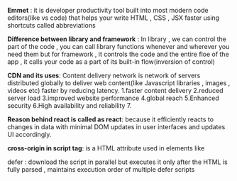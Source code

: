 **Emmet** : it is developer productivity tool built into most modern code editors(like vs code) that helps your write HTML , CSS , JSX faster using shortcuts called abbreviations

**Difference between library and framework** : In library , we can control the part of the code , you can call library functions whenever and wherever you need them but for framework , it controls the code and the entire floe of the app , it calls your code as a part of its built-in flow(inversion of control) 


**CDN and its uses**: Content delivery network is network of servers distributed globally to deliver web content(like Javascript libraries , images , videos etc) faster by reducing latency.
1.faster content delivery
2.reduced server load
3.improved website performance
4.global reach
5.Enhanced security
6.High availability and reliability
7.

**Reason behind react is called as react**: because it efficiently reacts to changes in data with minimal DOM updates in user interfaces and updates UI accordingly.

**cross-origin in script tag**: is a HTML attribute used in elements like <script> , <img> , <video> and other similar elements to control how cross-origin requests are handled -particularly in relation with 
-CORS (cross-origin resource sharing)
-credentials(like authorization , headers , cookies)
-security and browser behavior

**Difference between React and ReactDOM** : 1.purpose of react: is a core library to build components , logic and purpose of ReactDOM : provides methods to render react components in the DOM.
2.use case of react :defines UI , components , hooks , state , prop etc and use case of ReactDOM : bridges react with the actual browser DOM.


**Difference between development.js and production.js** :1.purpose of Development.js includes warnings , error messages and dev tools to help during development and purpose of production.js stripped for warnings and extra checks, minified for better performance
2.development.js : used in development environment only and production.js : used in production (live) apps

**Async and Defer** : async : downloads the script in parallel , but executes it immediately after download, does not wait for HTML parsing to finish , scripts may run out of order if multiple are async
<script src="script.js" async></script>
defer : download the script in parallel but executes it only after the HTML is fully parsed , maintains execution order of multiple defer scripts
<script src="script.js" defer></script>
